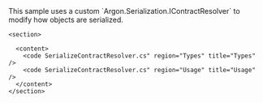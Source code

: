 <?xml version="1.0" encoding="utf-8"?>
<topic id="SerializeContractResolver" revisionNumber="1">
  <developerConceptualDocument xmlns="http://ddue.schemas.microsoft.com/authoring/2003/5" xmlns:xlink="http://www.w3.org/1999/xlink">This sample uses a custom `Argon.Serialization.IContractResolver`
      to modify how objects are serialized.

    <section>

      <content>
        <code SerializeContractResolver.cs" region="Types" title="Types" />
        <code SerializeContractResolver.cs" region="Usage" title="Usage" />
      </content>
    </section>